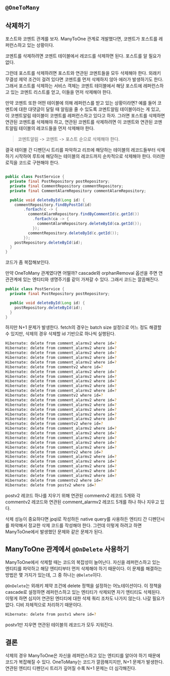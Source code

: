 ## `@OneToMany`

## 삭제하기

포스트와 코멘트 관계를 보자.
ManyToOne 관계로 개발했다면, 코멘트가 포스트를 레퍼런스하고 있는 상황이다. 

코멘트를 삭제하려면 코멘트 테이블에서 레코드를 삭제하면 된다.
포스트를 알 필요가 없다.

그런데 포스트를 삭제하려면 포스트와 연관된 코멘트들을 모두 삭제해야 한다.
외래키 무결성 제약 조건이 걸려 있다면 코멘트를 먼저 삭제하지 않아 에러가 발생하기도 한다.
그래서 포스트를 삭제하는 서비스 객체는 코멘트 테이블에서 해당 포스트에 레퍼런스하고 있는 코멘트 리스트를 얻고, 이들을 먼저 삭제해야 한다.

만약 코멘트 또한 어떤 테이블에 의해 레퍼런스를 받고 있는 상황이라면? 
예를 들어 코멘트에 대한 대댓글이 달릴 때 알림을 줄 수 있도록 코멘트알림 테이블이라는 게 있고, 이 코멘트알림 테이블이 코멘트를 레퍼런스하고 있다고 하자.
그러면 포스트를 삭제하면 연관된 코멘트를 삭제해야 하고, 연관된 코멘트를 삭제하려면 이 코멘트와 연관된 코멘트알림 테이블의 레코드들을 먼저 삭제해야 한다.

> 코멘트알림 -> 코멘트 -> 포스트 순으로 삭제해야 한다.

결국 테이블 간 디펜던시 트리를 파악하고 리프에 해당하는 테이블의 레코드들부터 삭제하기 시작하여 루트에 해당하는 테이블의 레코드까지 순차적으로 삭제해야 한다.
이러한 로직을 코드로 구현해야 한다.

```java

public class PostService {
  private final PostRepository postRepository;
  private final CommentRepository commentRepository;
  private final CommentAlarmRepository commentAlarmRepository;

  public void deleteById(Long id) {
    commentRepository.findByPostId(id)
        .forEach(c -> {
          commentAlarmRepository.findByCommentId(c.getId())
            .forEach(ca -> {
              commentAlarmRepository.deleteById(ca.getId());
            });
          commentRepository.deleteById(c.getId());
        });
    postRepository.deleteById(id);
  }
}

```

코드가 좀 복잡해보인다.

만약 OneToMany 관계였다면 어떨까? cascade와 orphanRemoval 옵션을 주면 연관관계에 있는 엔티티와 생명주기를 같이 가져갈 수 있다.
그래서 코드는 깔끔해진다.

```java
public class PostService {
  private final PostRepository postRepository;

  public void deleteById(Long id) {
    postRepository.deleteById(id);
  }
}
```

하지만 N+1 문제가 발생한다.
fetch의 경우는 batch size 설정으로 어느 정도 해결할 수 있지만, 삭제의 경우 삭제할 id 기반으로 하나씩 실행된다.

```bash
Hibernate: delete from comment_alarmv2 where id=?
Hibernate: delete from comment_alarmv2 where id=?
Hibernate: delete from comment_alarmv2 where id=?
Hibernate: delete from comment_alarmv2 where id=?
Hibernate: delete from comment_alarmv2 where id=?
Hibernate: delete from commentv2 where id=?
Hibernate: delete from comment_alarmv2 where id=?
Hibernate: delete from comment_alarmv2 where id=?
Hibernate: delete from comment_alarmv2 where id=?
Hibernate: delete from comment_alarmv2 where id=?
Hibernate: delete from comment_alarmv2 where id=?
Hibernate: delete from commentv2 where id=?
Hibernate: delete from comment_alarmv2 where id=?
Hibernate: delete from comment_alarmv2 where id=?
Hibernate: delete from comment_alarmv2 where id=?
Hibernate: delete from comment_alarmv2 where id=?
Hibernate: delete from comment_alarmv2 where id=?
Hibernate: delete from commentv2 where id=?
Hibernate: delete from comment_alarmv2 where id=?
Hibernate: delete from comment_alarmv2 where id=?
Hibernate: delete from comment_alarmv2 where id=?
Hibernate: delete from comment_alarmv2 where id=?
Hibernate: delete from comment_alarmv2 where id=?
Hibernate: delete from commentv2 where id=?
Hibernate: delete from comment_alarmv2 where id=?
Hibernate: delete from comment_alarmv2 where id=?
Hibernate: delete from comment_alarmv2 where id=?
Hibernate: delete from comment_alarmv2 where id=?
Hibernate: delete from comment_alarmv2 where id=?
Hibernate: delete from commentv2 where id=?
Hibernate: delete from postv2 where id=?
```
postv2 레코드 하나를 지우기 위해 연관된 commentv2 레코드 5개와 각 commentv2 레코드와 연관된 comment_alarmv2 레코드 5개를 하나 하나 지우고 있다.

삭제 성능이 중요하다면 jpql로 작성하든 native query를 사용하든 엔티티 간 디펜던시를 파악해서 정교한 삭제 코드를 작성해야 한다.
그런데 이렇게 하려고 하면 ManyToOne에서 발생했던 문제와 같은 문제가 된다.

## ManyToOne 관계에서 `@OnDelete` 사용하기

ManyToOne에서 삭제할 때는 코드의 복잡성이 늘어난다. 자신을 레퍼런스하고 있는 엔티티를 파악하고 해당 엔티티부터 먼저 삭제해야 하기 때문이다.
이 문제를 해결하는 방법은 몇 가지가 있는데, 그 중 하나는 `@Delete`이다.

`@OnDelete`는 외래키 제약 조건에 delete 정책을 설정하는 어노테이션이다. 이 정책을 cascade로 설정하면 레퍼런스하고 있는 엔티티가 삭제되면 자기 엔티티도 삭제된다.
이렇게 하면 심지어 연관된 엔티티에 대한 삭제 쿼리 조차도 나가지 않는다. 나갈 필요가 없다. 디비 자체적으로 처리하기 때문이다.

```bash
Hibernate: delete from postv1 where id=?
```
postv1만 지우면 연관된 테이블의 레코드가 모두 지워진다.

## 결론

삭제의 경우 ManyToOne은 자신을 레퍼런스하고 있는 엔티티를 알아야 하기 때문에 코드가 복잡해질 수 있다.
OneToMany는 코드가 깔끔해지지만, N+1 문제가 발생한다. 연관된 엔티티 디펜던시 트리가 깊어질 수록 N+1 문제는 더 심각해진다.



